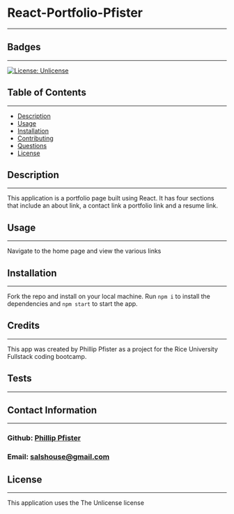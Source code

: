 # React-Portfolio-Pfister

---

## Badges

---

[![License: Unlicense](https://img.shields.io/badge/license-Unlicense-blue.svg)](http://unlicense.org/)

## Table of Contents

---

- [Description](#description)
- [Usage](#usage)
- [Installation](#installation)
- [Contributing](#contributing)
- [Questions](#questions)
- [License](#license)

## Description

---

This application is a portfolio page built using React. It has four sections that include an about link, a contact link a portfolio link and a resume link.

## Usage

---

Navigate to the home page and view the various links

## Installation

---

Fork the repo and install on your local machine. Run `npm i` to install the dependencies and `npm start` to start the app.

## Credits

---

This app was created by Phillip Pfister as a project for the Rice University Fullstack coding bootcamp.

## Tests

---

## Contact Information

---

### Github: [Phillip Pfister](https://github.com/Phil-Pfister)

### Email: salshouse@gmail.com

## License

---

This application uses the The Unlicense license

